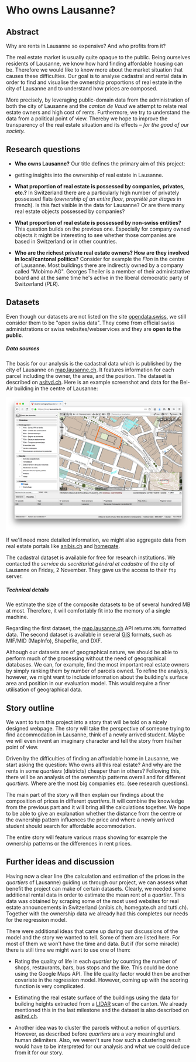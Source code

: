 # Who owns Lausanne?

## Abstract

Why are rents in Lausanne so expensive? And who profits from it?

The real estate market is usually quite opaque to the public. Being ourselves
residents of Lausanne, we know how hard finding affordable housing can be.
Therefore we would like to know more about the market situation that causes
these difficulties. Our goal is to analyse cadastral and rental data in order to
find and visualise the ownership proportions of real estate in the city of
Lausanne and to understand how prices are composed.

More precisely, by leveraging public-domain data from the administration of both
the city of Lausanne and the _canton de Vaud_ we attempt to relate real estate
owners and high cost of rents. Furthermore, we try to understand the data from a
political point of view. Thereby we hope to improve the transparency of the real
estate situation and its effects – _for the good of our society._

## Research questions

 - **Who owns Lausanne?** Our title defines the primary aim of this project:
 - getting insights into the ownership of real estate in Lausanne.

 - **What proportion of real estate is possessed by companies,    privates,
   etc.?** In Switzerland there are a particularly high number of privately
   possessed flats (_ownership of an entire floor_, _propriété par étages_ in
   french). Is this fact visible in the data for Lausanne? Or are there many
   real estate objects possessed by companies?

 - **What proportion of real estate is possessed by non-swiss entities?** This
   question builds on the previous one. Especially for company owned objects it
   might be interesting to see whether those companies are based in Switzerland
   or in other countries.

 - **Who are the richest private real estate owners? How are they involved in
   local/cantonal politics?** Consider for example the _Flon_ in the centre of
   Lausanne. Most buildings there are indirectly owned by a company called
   "Mobimo AG". Georges Theiler is a member of their administrative board and at
   the same time he's active in the liberal democratic party of Switzerland
   (_PLR_).

## Datasets

Even though our datasets are not listed on the site
[opendata.swiss](https://opendata.swiss), we still consider them to be "open
swiss data". They come from official swiss administrations or swiss
websites/webservices and they are **open to the public**.

##### Data sources

The basis for our analysis is the cadastral data which is published by the city
of Lausanne on [map.lausanne.ch](https://map.lausanne.ch). It features
information for each parcel including the owner, the area, and the position. The
dataset is described on
[asitvd.ch](https://www.asitvd.ch/chercher/catalogue.html?view=sheet&guid=486&catalog=main&type=complete&preview=search_list).
Here is an example screenshot and data for the Bel-Air building in the centre of
Lausanne:

![Bel-Air](belair.png)

<!-- TODO: Johnny: Change this paragraph for the scraping -->

If we'll need more detailed information, we might also aggregate data from real
estate portals like [anibis.ch](https://anibis.ch) and
[homegate](https://www.homegate.ch/).

<!-- TODO: Johnny: Change this for todays perspective where we have the data -->

The cadastral dataset is available for free for research institutions. We
contacted the _service du secrétariat général et cadastre_ of the city of
Lausanne on Friday, 2 November. They gave us the access to their `ftp` server.

##### Technical details

We estimate the size of the composite datasets to be of several hundred MB at
most. Therefore, it will comfortably fit into the memory of a single machine.

Regarding the first dataset, the [map.lausanne.ch](https://map.lausanne.ch) API
returns `XML` formatted data. The second dataset is available in several
[GIS](https://en.wikipedia.org/wiki/Geographic_information_system) formats, such
as MIF/MID (MapInfo), Shapefile, and DXF.

Although our datasets are of geographical nature, we should be able to perform
much of the processing without the need of geographical databases. We can, for
example, find the most important real estate owners by simply ranking them by
number of parcels owned. To refine the analysis, however, we might want to
include information about the building's surface area and position in our
evaluation model. This would require a finer utilisation of geographical data.

## Story outline

We want to turn this project into a story that will be told on a nicely
designed webpage. The story will take the perspective of someone trying to find
accommodation in Lausanne, think of a newly arrived student. Maybe we will even
invent an imaginary character and tell the story from his/her point of view.

Driven by the difficulties of finding an affordable home in Lausanne, we start
asking the question: Who owns all this real estate? And why are the rents in
some _quartiers_ (districts) cheaper than in others? Following this, there will
be an analysis of the ownership patterns overall and for different _quartiers_.
Where are the most big companies etc. (see research questions).

The main part of the story will then explain our findings about the composition
of prices in different _quartiers_. It will combine the knowledge from the
previous part and it will bring all the calculations together. We hope to
be able to give an explanation whether the distance from the centre or the
ownership pattern influences the price and where a newly arrived student should
search for affordable accommodation.

The entire story will feature various maps showing for example the ownership
patterns or the differences in rent prices.


## Further ideas and discussion

Having now a clear line (the calculation and estimation of the prices in the
_quartiers_ of Lausanne) guiding us through our project, we can assess what
benefit the project can make of certain datasets. Clearly, we needed some
additional rental data in order to estimate the mean rent of a _quartier_.
This data was obtained by scraping some of the most used websites for real
estate announcements in Switzerland (anibis.ch, homegate.ch and tutti.ch).
Together with the ownership data we already had this completes our needs for
the regression model.

There were additional ideas that came up during our discussions of the model
and the story we wanted to tell. Some of them are listed here. For most of them
we won't have the time and data. But if (for some miracle) there is still time
we might want to use one of them:

- Rating the quality of life in each _quartier_ by counting the number of shops,
  restaurants, bars, bus stops and the like. This could be done using the Google
  Maps API. The life quality factor would then be another covariate in the
  regression model. However, coming up with the scoring function is very
  complicated.

- Estimating the real estate surface of the buildings using the data for
  building heights extracted from a [LIDAR](https://en.wikipedia.org/wiki/Lidar)
  scan of the canton. We already mentioned this in the last milestone and the
  dataset is also described on
  [asitvd.ch](https://www.asitvd.ch/chercher/catalogue.html?view=sheet&guid=553&catalog=main&type=complete&preview=search_list).

- Another idea was to cluster the parcels without a notion of _quartiers_.  
  However, as described before _quartiers_ are a very meaningful and human
  delimiters. Also, we weren't sure how such a clustering result would have to
  be interpreted for our analysis and what we could deduce from it for our
  story.
